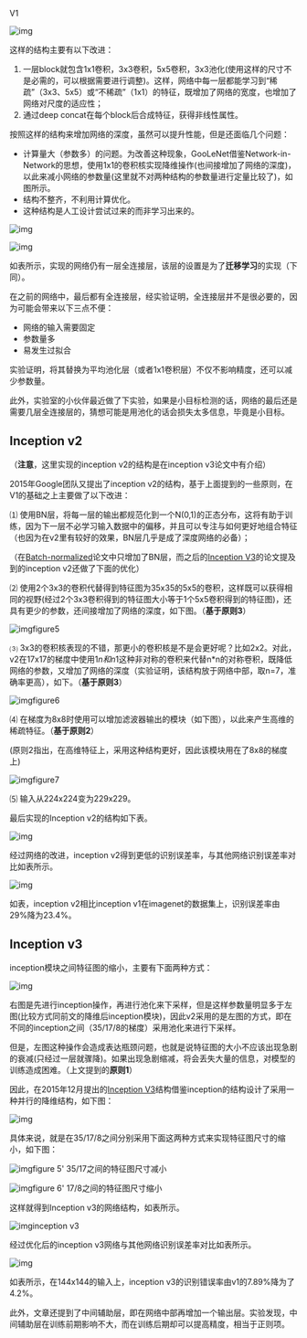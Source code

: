 V1

![img](assets/Inception%E6%A8%A1%E5%9D%97/v2-3c99adb46b4256e74a5abb9026a17220_hd.jpg)

这样的结构主要有以下改进：

1. 一层block就包含1x1卷积，3x3卷积，5x5卷积，3x3池化(使用这样的尺寸不是必需的，可以根据需要进行调整)。这样，网络中每一层都能学习到“稀疏”（3x3、5x5）或“不稀疏”（1x1）的特征，既增加了网络的宽度，也增加了网络对尺度的适应性；
2. 通过deep concat在每个block后合成特征，获得非线性属性。

按照这样的结构来增加网络的深度，虽然可以提升性能，但是还面临几个问题：

- 计算量大（参数多）的问题。为改善这种现象，GooLeNet借鉴Network-in-Network的思想，使用1x1的卷积核实现降维操作(也间接增加了网络的深度)，以此来减小网络的参数量(这里就不对两种结构的参数量进行定量比较了)，如图所示。
- 结构不整齐，不利用计算优化。
- 这种结构是人工设计尝试过来的而非学习出来的。

![img](assets/Inception%E6%A8%A1%E5%9D%97/v2-4c7116b1d363bcf9e492e8437dcc108a_hd.jpg)

![img](assets/Inception%E6%A8%A1%E5%9D%97/v2-c214cb7df7b2eace7b9ba12da5fdbb40_hd.jpg)

如表所示，实现的网络仍有一层全连接层，该层的设置是为了**迁移学习**的实现（下同）。

在之前的网络中，最后都有全连接层，经实验证明，全连接层并不是很必要的，因为可能会带来以下三点不便：

- 网络的输入需要固定
- 参数量多
- 易发生过拟合

实验证明，将其替换为平均池化层（或者1x1卷积层）不仅不影响精度，还可以减少参数量。

此外，实验室的小伙伴最近做了下实验，如果是小目标检测的话，网络的最后还是需要几层全连接层的，猜想可能是用池化的话会损失太多信息，毕竟是小目标。

## Inception v2

（**注意**，这里实现的inception v2的结构是在inception v3论文中有介绍）

2015年Google团队又提出了inception v2的结构，基于上面提到的一些原则，在V1的基础之上主要做了以下改进：

⑴ 使用BN层，将每一层的输出都规范化到一个N(0,1)的正态分布，这将有助于训练，因为下一层不必学习输入数据中的偏移，并且可以专注与如何更好地组合特征（也因为在v2里有较好的效果，BN层几乎是成了深度网络的必备）；

（在[Batch-normalized](https://link.zhihu.com/?target=http%3A//arxiv.org/abs/1502.03167)论文中只增加了BN层，而之后的[Inception V3](https://link.zhihu.com/?target=http%3A//arxiv.org/abs/1512.00567)的论文提及到的inception v2还做了下面的优化）

⑵ 使用2个3x3的卷积代替得到特征图为35x35的5x5的卷积，这样既可以获得相同的视野(经过2个3x3卷积得到的特征图大小等于1个5x5卷积得到的特征图)，还具有更少的参数，还间接增加了网络的深度，如下图。（**基于原则3**）

![img](assets/Inception%E6%A8%A1%E5%9D%97/v2-fa843c3f4bacbd516d97876a5278342a_hd.jpg)figure5

⑶ 3x3的卷积核表现的不错，那更小的卷积核是不是会更好呢？比如2x2。对此，v2在17x17的梯度中使用1*n和n*1这种非对称的卷积来代替n*n的对称卷积，既降低网络的参数，又增加了网络的深度（实验证明，该结构放于网络中部，取n=7，准确率更高），如下。（**基于原则3**）

![img](assets/Inception%E6%A8%A1%E5%9D%97/v2-b9dc2760e100531c3c06039faac57451_hd.jpg)figure6

⑷ 在梯度为8x8时使用可以增加滤波器输出的模块（如下图），以此来产生高维的稀疏特征。（**基于原则2**）

(原则2指出，在高维特征上，采用这种结构更好，因此该模块用在了8x8的梯度上)

![img](assets/Inception%E6%A8%A1%E5%9D%97/v2-70f9ead6efc04aa2d5732c958a5c8b1a_hd.jpg)figure7

⑸ 输入从224x224变为229x229。

最后实现的Inception v2的结构如下表。

![img](assets/Inception%E6%A8%A1%E5%9D%97/v2-046e1d0163f6bab87a97a05a049ea7df_hd.jpg)

经过网络的改进，inception v2得到更低的识别误差率，与其他网络识别误差率对比如表所示。

![img](assets/Inception%E6%A8%A1%E5%9D%97/v2-46316e160995689c6bcfaeb089e2b5c1_hd.jpg)

如表，inception v2相比inception v1在imagenet的数据集上，识别误差率由29%降为23.4%。



## Inception v3

inception模块之间特征图的缩小，主要有下面两种方式：

![img](assets/Inception%E6%A8%A1%E5%9D%97/v2-042844ea68d69cd693f6082d455a2ff0_hd.jpg)

右图是先进行inception操作，再进行池化来下采样，但是这样参数量明显多于左图(比较方式同前文的降维后inception模块)，因此v2采用的是左图的方式，即在不同的inception之间（35/17/8的梯度）采用池化来进行下采样。

但是，左图这种操作会造成表达瓶颈问题，也就是说特征图的大小不应该出现急剧的衰减(只经过一层就骤降)。如果出现急剧缩减，将会丢失大量的信息，对模型的训练造成困难。（上文提到的**原则1**）

因此，在2015年12月提出的[Inception V3](https://link.zhihu.com/?target=http%3A//arxiv.org/abs/1512.00567)结构借鉴inception的结构设计了采用一种并行的降维结构，如下图：

![img](assets/Inception%E6%A8%A1%E5%9D%97/v2-148019d36a05103c33075ee3cb0c6d02_hd.jpg)

具体来说，就是在35/17/8之间分别采用下面这两种方式来实现特征图尺寸的缩小，如下图：

![img](assets/Inception%E6%A8%A1%E5%9D%97/v2-bc696053bf16578d3804d0d3e14329c3_hd.jpg)figure 5' 35/17之间的特征图尺寸减小

![img](assets/Inception%E6%A8%A1%E5%9D%97/v2-baa71ea4f5723788326e9cf15d0bfc4f_hd.jpg)figure 6' 17/8之间的特征图尺寸缩小

这样就得到Inception v3的网络结构，如表所示。

![img](assets/Inception%E6%A8%A1%E5%9D%97/v2-1d2c062e89b55993b601128b3e4bf409_hd.jpg)inception v3

经过优化后的inception v3网络与其他网络识别误差率对比如表所示。

![img](assets/Inception%E6%A8%A1%E5%9D%97/v2-a805c924419b551ebdab90bbb785fd58_hd.jpg)

如表所示，在144x144的输入上，inception v3的识别错误率由v1的7.89%降为了4.2%。

此外，文章还提到了中间辅助层，即在网络中部再增加一个输出层。实验发现，中间辅助层在训练前期影响不大，而在训练后期却可以提高精度，相当于正则项。